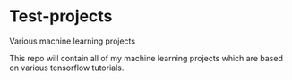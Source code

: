 # Test-projects
Various machine learning projects

This repo will contain all of my machine learning projects which are based on various tensorflow tutorials.

